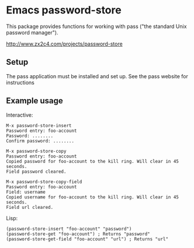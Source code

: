 # Emacs password-store

This package provides functions for working with pass ("the standard
Unix password manager").

http://www.zx2c4.com/projects/password-store

## Setup

The pass application must be installed and set up. See the pass
website for instructions

## Example usage

Interactive:

    M-x password-store-insert
    Password entry: foo-account
    Password: ........
    Confirm password: ........

    M-x password-store-copy
    Password entry: foo-account
    Copied password for foo-account to the kill ring. Will clear in 45 seconds.
    Field password cleared.

    M-x password-store-copy-field
    Password entry: foo-account
    Field: username
    Copied username for foo-account to the kill ring. Will clear in 45 seconds.
    Field url cleared.


Lisp:

    (password-store-insert "foo-account" "password")
    (password-store-get "foo-account") ; Returns "password"
    (password-store-get-field "foo-account" "url") ; Returns "url"
